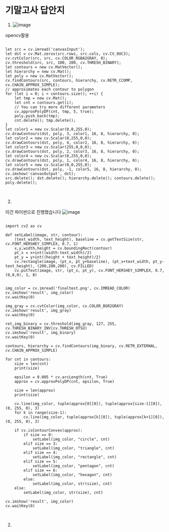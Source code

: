 # 기말고사 답안지
1. ![image](https://user-images.githubusercontent.com/62829568/206953498-60cf4193-2bd8-4019-842a-90ff4266607e.png)

opencv활용
<pre>
<code>
let src = cv.imread('canvasInput'); 
let dst = cv.Mat.zeros(src.rows, src.cols, cv.CV_8UC3);
cv.cvtColor(src, src, cv.COLOR_RGBA2GRAY, 0); 
cv.threshold(src, src, 100, 200, cv.THRESH_BINARY); 
let contours = new cv.MatVector(); 
let hierarchy = new cv.Mat(); 
let poly = new cv.MatVector();
cv.findContours(src, contours, hierarchy, cv.RETR_CCOMP, cv.CHAIN_APPROX_SIMPLE); 
// approximates each contour to polygon
for (let i = 0; i < contours.size(); ++i) {
    let tmp = new cv.Mat();
    let cnt = contours.get(i);
    // You can try more different parameters
    cv.approxPolyDP(cnt, tmp, 5, true);
    poly.push_back(tmp);
    cnt.delete(); tmp.delete();
}
let color1 = new cv.Scalar(0,0,255,0); 
cv.drawContours(dst, poly, 3, color1, 16, 8, hierarchy, 0);
let color2 = new cv.Scalar(0,255,0,0); 
cv.drawContours(dst, poly, 4, color2, 16, 8, hierarchy, 0);
let color3 = new cv.Scalar(255,0,0,0); 
cv.drawContours(dst, poly, 2, color3, 16, 8, hierarchy, 0);
let color4 = new cv.Scalar(0,255,0,0); 
cv.drawContours(dst, poly, 1, color4, 16, 8, hierarchy, 0);
let color5 = new cv.Scalar(0,0,255,0); 
cv.drawContours(dst, poly, -1, color5, 16, 8, hierarchy, 0);
cv.imshow('canvasOutput', dst);
src.delete(); dst.delete(); hierarchy.delete(); contours.delete(); poly.delete();

</code>
</pre>

2.
이건 파이썬으로 진행했습니다
![image](https://user-images.githubusercontent.com/62829568/206961894-bd439e2d-3e15-4a16-b9a3-9c849897d68f.png)

<pre>
<code>
import cv2 as cv

def setLabel(image, str, contour):
    (text_width, text_height), baseline = cv.getTextSize(str, cv.FONT_HERSHEY_SIMPLEX, 0.7, 1)
    x,y,width,height = cv.boundingRect(contour)
    pt_x = x+int((width-text_width)/2)
    pt_y = y+int((height + text_height)/2)
    cv.rectangle(image, (pt_x, pt_y+baseline), (pt_x+text_width, pt_y-text_height), (200,200,200), cv.FILLED)
    cv.putText(image, str, (pt_x, pt_y), cv.FONT_HERSHEY_SIMPLEX, 0.7, (0,0,0), 1, 8)


img_color = cv.imread('finaltest.png', cv.IMREAD_COLOR)
cv.imshow('result', img_color)
cv.waitKey(0)

img_gray = cv.cvtColor(img_color, cv.COLOR_BGR2GRAY)
cv.imshow('result', img_gray)
cv.waitKey(0)

ret,img_binary = cv.threshold(img_gray, 127, 255, cv.THRESH_BINARY_INV|cv.THRESH_OTSU)
cv.imshow('result', img_binary)
cv.waitKey(0)

contours, hierarchy = cv.findContours(img_binary, cv.RETR_EXTERNAL, cv.CHAIN_APPROX_SIMPLE)

for cnt in contours:
    size = len(cnt)
    print(size)

    epsilon = 0.005 * cv.arcLength(cnt, True)
    approx = cv.approxPolyDP(cnt, epsilon, True)

    size = len(approx)
    print(size)

    cv.line(img_color, tuple(approx[0][0]), tuple(approx[size-1][0]), (0, 255, 0), 3)
    for k in range(size-1):
        cv.line(img_color, tuple(approx[k][0]), tuple(approx[k+1][0]), (0, 255, 0), 3)

    if cv.isContourConvex(approx):
        if size == 0:
            setLabel(img_color, "circle", cnt)
        elif size == 3:
            setLabel(img_color, "triangle", cnt)
        elif size == 4:
            setLabel(img_color, "rectangle", cnt)
        elif size == 5:
            setLabel(img_color, "pentagon", cnt)
        elif size == 6:
            setLabel(img_color, "hexagon", cnt)
        else:
            setLabel(img_color, str(size), cnt)
    else:
        setLabel(img_color, str(size), cnt)

cv.imshow('result', img_color)
cv.waitKey(0)

</code>
</pre>
2. 
